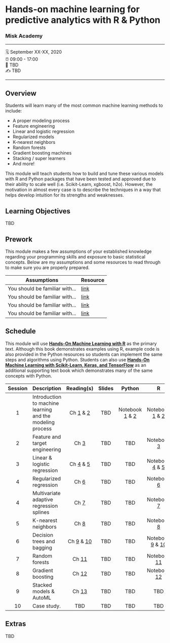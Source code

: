 Hands-on machine learning for predictive analytics with R &amp; Python
================

### Misk Academy

-----

:spiral_calendar: September XX-XX, 2020  
:alarm_clock:     09:00 - 17:00  
:hotel:           TBD  
:writing_hand:    TBD

-----

## Overview

Students will learn many of the most common machine learning methods to include:

-	A proper modeling process 
-	Feature engineering
-	Linear and logistic regression 
-	Regularized models 
-	K-nearest neighbors 
-	Random forests 
-	Gradient boosting machines 
-	Stacking / super learners 
-	And more!

This module will teach students how to build and tune these various models with R and Python packages that have been tested and approved due to their ability to scale well (i.e. Scikit-Learn, xgboost, h2o). However, the motivation in almost every case is to describe the techniques in a way that helps develop intuition for its strengths and weaknesses. 

## Learning Objectives

TBD

## Prework

This module makes a few assumptions of your established knowledge regarding your programming skills and exposure to basic statistical concepts. Below are my assumptions and some resources to read through to make sure you are properly prepared.

| Assumptions                       | Resource      
| --------------------------------- | ------------- |
| You should be familiar with...    | [link](https://github.com/misk-data-science/misk-homl) | 
| You should be familiar with...    | [link](https://github.com/misk-data-science/misk-homl) | 
| You should be familiar with...    | [link](https://github.com/misk-data-science/misk-homl) | 
| You should be familiar with...    | [link](https://github.com/misk-data-science/misk-homl) | 


## Schedule

This module will use [__Hands-On Machine Learning with R__](https://bradleyboehmke.github.io/HOML/) as the primary text. Although this book demonstrates examples using R, example code is also provided in the Python resources so students can implement the same steps and algorithms using Python. Students can also use [__Hands-On Machine Learning with Scikit-Learn, Keras, and TensorFlow__](https://www.amazon.com/Hands-Machine-Learning-Scikit-Learn-TensorFlow/dp/1492032646/ref=dp_ob_image_bk) as an additional supporting text book which demonstrates many of the same concepts with Python.

| Session       | Description                          | Reading(s)    | Slides        | Python        | R             
| :-----------: | :----------------------------------- | :-----------: | :-----------: | :-----------: | :-----------: |
| 1             | Introduction to machine learning and the modeling process | Ch [1](https://bradleyboehmke.github.io/HOML/intro.html) & [2](https://bradleyboehmke.github.io/HOML/process.html)  | TBD           | Notebook [1](https://github.com/misk-data-science/misk-homl/blob/master/materials/Python/01-introduction.ipynb) & [2](https://github.com/misk-data-science/misk-homl/blob/master/materials/Python/02-modeling-process.ipynb) | Notebook [1](https://misk-data-science.github.io/misk-homl/materials/R/01-introduction.nb.html) & [2](https://misk-data-science.github.io/misk-homl/materials/R/02-modeling-process.nb.html) |
| 2             | Feature and target engineering       | Ch [3](https://bradleyboehmke.github.io/HOML/engineering.html)      | TBD           | TBD           | Notebook [3](https://misk-data-science.github.io/misk-homl/materials/R/03-feature-engineering.nb.html) |
| 3             | Linear & logistic regression         | Ch [4](https://bradleyboehmke.github.io/HOML/linear-regression.html) & [5](https://bradleyboehmke.github.io/HOML/logistic-regression.html)  | TBD           | TBD           | Notebook [4](https://misk-data-science.github.io/misk-homl/materials/R/04-linear-regression.nb.html) & [5](https://misk-data-science.github.io/misk-homl/materials/R/05-logistic-regression.nb.html) |
| 4             | Regularized regression               | Ch [6](https://bradleyboehmke.github.io/HOML/regularized-regression.html)      | TBD           | TBD           | Notebook [6](https://misk-data-science.github.io/misk-homl/materials/R/06-regularized-regression.nb.html) |
| 4             | Multivariate adaptive regression splines | Ch [7](https://bradleyboehmke.github.io/HOML/mars.html)  | TBD           | TBD           | Notebook [7](https://misk-data-science.github.io/misk-homl/materials/R/07-mars-nb.html) |
| 5             | K-nearest neighbors                  | Ch [8](https://bradleyboehmke.github.io/HOML/knn.html)      | TBD           | TBD           | Notebook [8](https://misk-data-science.github.io/misk-homl/materials/R/08-knn.nb.html) |
| 6             | Decision trees and bagging           | Ch [9](https://bradleyboehmke.github.io/HOML/DT.html) & [10](https://bradleyboehmke.github.io/HOML/bagging.html)  | TBD           | TBD           | Notebook [9](https://misk-data-science.github.io/misk-homl/materials/R/09-decision-trees.nb.html) & [10](https://misk-data-science.github.io/misk-homl/materials/R/10-bagging.nb.html) |
| 7             | Random forests                       | Ch [11](https://bradleyboehmke.github.io/HOML/random-forest.html)     | TBD           | TBD           | Notebook [11](https://misk-data-science.github.io/misk-homl/materials/R/11-random-forests.nb.html) |
| 8             | Gradient boosting                    | Ch [12](https://bradleyboehmke.github.io/HOML/gbm.html)     | TBD           | TBD           | Notebook [12](https://misk-data-science.github.io/misk-homl/materials/R/12-gbm.nb.html) |
| 9             | Stacked models & AutoML              | Ch [13](https://bradleyboehmke.github.io/HOML/stacking.html)     | TBD           | TBD           | TBD |
| 10            | Case study.                          | TBD           | TBD           | TBD           | TBD           |


## Extras

TBD
